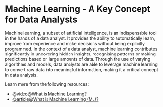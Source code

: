 # Machine Learning - A Key Concept for Data Analysts

Machine learning, a subset of artificial intelligence, is an indispensable tool in the hands of a data analyst. It provides the ability to automatically learn, improve from experience and make decisions without being explicitly programmed. In the context of a data analyst, machine learning contributes significantly in uncovering hidden insights, recognising patterns or making predictions based on large amounts of data. Through the use of varying algorithms and models, data analysts are able to leverage machine learning to convert raw data into meaningful information, making it a critical concept in data analysis.

Learn more from the following resources:

- [@video@What is Machine Learning?](https://www.youtube.com/watch?v=9gGnTQTYNaE)
- [@article@What is Machine Learning (ML)?](https://www.ibm.com/topics/machine-learning)